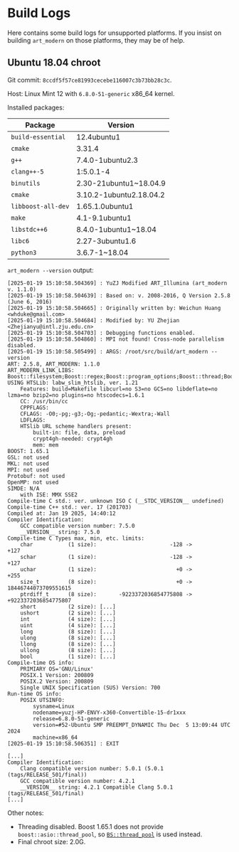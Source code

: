 # Build Logs

Here contains some build logs for unsupported platforms. If you insist on building `art_modern` on those platforms, they may be of help.

## Ubuntu 18.04 chroot

Git commit: `8ccdf5f57ce81993cecebe116007c3b73bb28c3c`.

Host: Linux Mint 12 with `6.8.0-51-generic` x86\_64 kernel.

Installed packages:

| Package            | Version                 |
|--------------------|-------------------------|
| `build-essential`  | 12.4ubuntu1             |
| `cmake`            | 3.31.4                  |
| `g++`              | 7.4.0-1ubuntu2.3        |
| `clang++-5`        | 1:5.0.1-4               |
| `binutils`         | 2.30-21ubuntu1~18.04.9  |
| `cmake`            | 3.10.2-1ubuntu2.18.04.2 |
| `libboost-all-dev` | 1.65.1.0ubuntu1         |
| `make`             | 4.1-9.1ubuntu1          |
| `libstdc++6`       | 8.4.0-1ubuntu1~18.04    |
| `libc6`            | 2.27-3ubuntu1.6         |
| `python3`          | 3.6.7-1~18.04           |

`art_modern --version` output:

```text
[2025-01-19 15:10:58.504369] : YuZJ Modified ART_Illumina (art_modern v. 1.1.0)
[2025-01-19 15:10:58.504639] : Based on: v. 2008-2016, Q Version 2.5.8 (June 6, 2016)
[2025-01-19 15:10:58.504665] : Originally written by: Weichun Huang <whduke@gmail.com>
[2025-01-19 15:10:58.504684] : Modified by: YU Zhejian <Zhejianyu@intl.zju.edu.cn>
[2025-01-19 15:10:58.504703] : Debugging functions enabled.
[2025-01-19 15:10:58.504860] : MPI not found! Cross-node parallelism disabled.
[2025-01-19 15:10:58.505499] : ARGS: /root/src/build/art_modern --version
ART: 2.5.8, ART_MODERN: 1.1.0
ART_MODERN_LINK_LIBS: Boost::filesystem;Boost::regex;Boost::program_options;Boost::thread;Boost::log_setup;Boost::log;labw_slim_htslib;libceu
USING HTSLib: labw_slim_htslib, ver. 1.21
	Features: build=Makefile libcurl=no S3=no GCS=no libdeflate=no lzma=no bzip2=no plugins=no htscodecs=1.6.1
	CC: /usr/bin/cc
	CPPFLAGS: 
	CFLAGS: -O0;-pg;-g3;-Og;-pedantic;-Wextra;-Wall
	LDFLAGS: 
	HTSlib URL scheme handlers present:
		built-in: file, data, preload
		crypt4gh-needed: crypt4gh
		mem: mem
BOOST: 1.65.1
GSL: not used
MKL: not used
MPI: not used
Protobuf: not used
OpenMP: not used
SIMDE: N/A
	with ISE: MMX SSE2
Compile-time C std.: ver. unknown ISO C (__STDC_VERSION__ undefined)
Compile-time C++ std.: ver. 17 (201703)
Compiled at: Jan 19 2025, 14:40:12
Compiler Identification:
	GCC compatible version number: 7.5.0
	__VERSION__ string: 7.5.0
Compile-time C Types max, min, etc. limits:
	char           (1 size):                       -128 ->                  +127
	schar          (1 size):                       -128 ->                  +127
	uchar          (1 size):                         +0 ->                  +255
	size_t         (8 size):                         +0 ->  18446744073709551615
	ptrdiff_t      (8 size):       -9223372036854775808 ->  +9223372036854775807
	short          (2 size): [...]
	ushort         (2 size): [...]
	int            (4 size): [...]
	uint           (4 size): [...]
	long           (8 size): [...]
	ulong          (8 size): [...]
	llong          (8 size): [...]
	ullong         (8 size): [...]
	bool           (1 size): [...]
Compile-time OS info:
	PRIMIARY OS='GNU/Linux'
	POSIX.1 Version: 200809
	POSIX.2 Version: 200809
	Single UNIX Specification (SUS) Version: 700
Run-time OS info:
	POSIX UTSINFO:
		sysname=Linux
		nodename=yuzj-HP-ENVY-x360-Convertible-15-dr1xxx
		release=6.8.0-51-generic
		version=#52-Ubuntu SMP PREEMPT_DYNAMIC Thu Dec  5 13:09:44 UTC 2024
		machine=x86_64
[2025-01-19 15:10:58.506351] : EXIT
```

```text
[...]
Compiler Identification:
	Clang compatible version number: 5.0.1 (5.0.1 (tags/RELEASE_501/final))
	GCC compatible version number: 4.2.1
	__VERSION__ string: 4.2.1 Compatible Clang 5.0.1 (tags/RELEASE_501/final)
[...]
```

Other notes:

- Threading disabled. Boost 1.65.1 does not provide `boost::asio::thread_pool`, so [`BS::thread_pool`](https://github.com/bshoshany/thread-pool) is used instead.
- Final chroot size: 2.0G.
